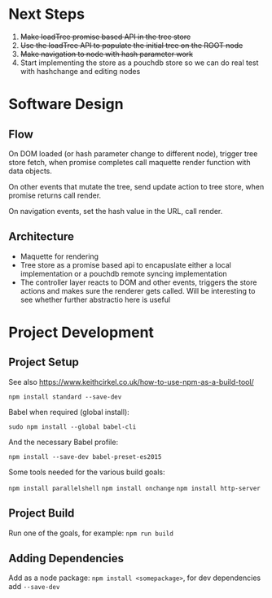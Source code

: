 # Next Steps

1. ~~Make loadTree promise based API in the tree store~~
2. ~~Use the loadTree API to populate the initial tree on the ROOT node~~
3. ~~Make navigation to node with hash parameter work~~
4. Start implementing the store as a pouchdb store so we can do real test with hashchange and editing nodes

# Software Design

## Flow
On DOM loaded (or hash parameter change to different node), trigger tree store fetch, when promise completes call maquette render function with data objects.

On other events that mutate the tree, send update action to tree store, when promise returns call render.

On navigation events, set the hash value in the URL, call render.

## Architecture

- Maquette for rendering
- Tree store as a promise based api to encapuslate either a local implementation or a pouchdb remote syncing implementation
- The controller layer reacts to DOM and other events, triggers the store actions and makes sure the renderer gets called. Will be interesting to see whether further abstractio here is useful

# Project Development

## Project Setup

See also https://www.keithcirkel.co.uk/how-to-use-npm-as-a-build-tool/

`npm install standard --save-dev`

Babel when required (global install):

`sudo npm install --global babel-cli`

And the necessary Babel profile:

`npm install --save-dev babel-preset-es2015`

Some tools needed for the various build goals:

`npm install parallelshell`
`npm install onchange`
`npm install http-server`

## Project Build

Run one of the goals, for example: `npm run build`

## Adding Dependencies

Add as a node package: `npm install <somepackage>`, for dev dependencies add `--save-dev`
